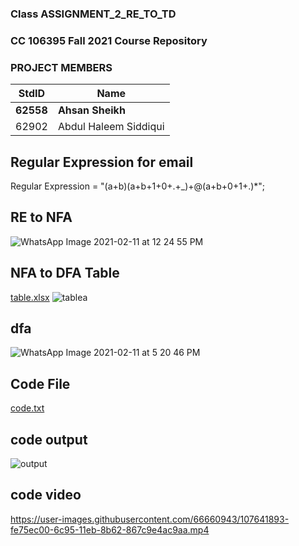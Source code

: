 ### Class ASSIGNMENT_2_RE_TO_TD ###

### CC 106395 Fall 2021 Course Repository ###

### PROJECT MEMBERS ###

StdID | Name
------------ | -------------
**62558** | **Ahsan Sheikh** 
62902 | Abdul Haleem Siddiqui


 
 ## Regular Expression for email ##
 
 Regular Expression = "(a+b)(a+b+1+0+.+_)+@(a+b+0+1+.)*";
  

 ## RE to NFA ##

![WhatsApp Image 2021-02-11 at 12 24 55 PM](https://user-images.githubusercontent.com/66660943/107641650-adfe8e80-6c95-11eb-8b63-12b578f6602b.jpeg)


 ## NFA to DFA Table ##


[table.xlsx](https://github.com/SnShyk/CC-106395/files/5965394/table.xlsx)
![tablea](https://user-images.githubusercontent.com/66660943/107642738-1601a480-6c97-11eb-9e99-21da89f4822f.png)

 ## dfa ##
![WhatsApp Image 2021-02-11 at 5 20 46 PM](https://user-images.githubusercontent.com/66660943/107641742-ccfd2080-6c95-11eb-8c3f-cd83dd8969a9.jpeg)

 ## Code File ##
[code.txt](https://github.com/SnShyk/CC-106395/files/5965398/code.txt)

 ## code output ##
![output](https://user-images.githubusercontent.com/66660943/107641806-e00ff080-6c95-11eb-8636-d9fc20c29408.png)

 ## code video ##

https://user-images.githubusercontent.com/66660943/107641893-fe75ec00-6c95-11eb-8b62-867c9e4ac9aa.mp4

